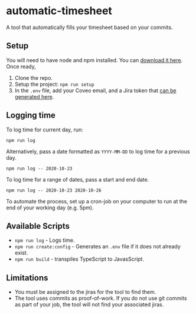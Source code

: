 # automatic-timesheet

A tool that automatically fills your timesheet based on your commits.

## Setup

You will need to have node and npm installed. You can [download it here](https://nodejs.org/en/download/). Once ready,

1. Clone the repo.
2. Setup the project: `npm run setup`
3. In the `.env` file, add your Coveo email, and a Jira token that [can be generated here](https://id.atlassian.com/manage-profile/security/api-tokens).


## Logging time

To log time for current day, run:

```
npm run log
```

Alternatively, pass a date formatted as `YYYY-MM-DD` to log time for a previous day.

```
npm run log -- 2020-10-23
```

To log time for a range of dates, pass a start and end date.

```
npm run log -- 2020-10-23 2020-10-26
```

To automate the process, set up a cron-job on your computer to run at the end of your working day (e.g. 5pm).


## Available Scripts

- `npm run log` - Logs time.
- `npm run create:config` - Generates an `.env` file if it does not already exist.
- `npm run build` - transpiles TypeScript to JavasScript.


## Limitations

- You must be assigned to the jiras for the tool to find them.
- The tool uses commits as proof-of-work. If you do not use git commits as part of your job, the tool will not find your associated jiras.